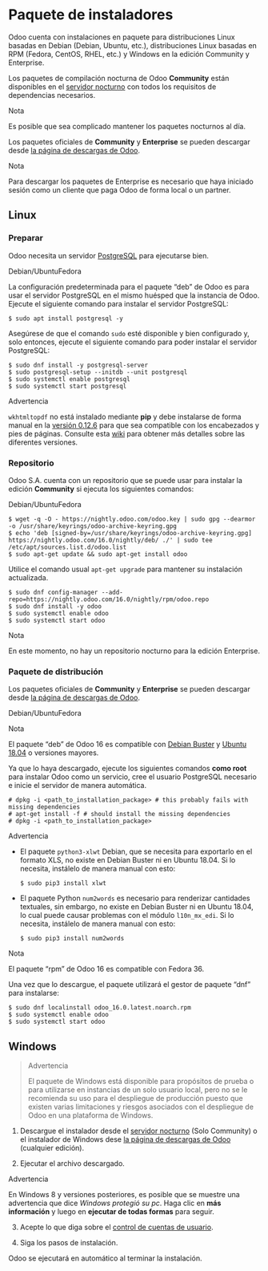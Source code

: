 # Paquete de instaladores

Odoo cuenta con instalaciones en paquete para distribuciones Linux basadas en
Debian (Debian, Ubuntu, etc.), distribuciones Linux basadas en RPM (Fedora,
CentOS, RHEL, etc.) y Windows en la edición Community y Enterprise.

Los paquetes de compilación nocturna de Odoo **Community** están disponibles
en el [servidor nocturno](https://nightly.odoo.com) con todos los requisitos
de dependencias necesarios.

Nota

Es posible que sea complicado mantener los paquetes nocturnos al día.

Los paquetes oficiales de **Community** y **Enterprise** se pueden descargar
desde [la página de descargas de Odoo](https://www.odoo.com/page/download).

Nota

Para descargar los paquetes de Enterprise es necesario que haya iniciado
sesión como un cliente que paga Odoo de forma local o un partner.

## Linux

### Preparar

Odoo necesita un servidor [PostgreSQL](https://www.postgresql.org/) para
ejecutarse bien.

Debian/UbuntuFedora

La configuración predeterminada para el paquete “deb” de Odoo es para usar el
servidor PostgreSQL en el mismo huésped que la instancia de Odoo. Ejecute el
siguiente comando para instalar el servidor PostgreSQL:

    
    
    $ sudo apt install postgresql -y
    

Asegúrese de que el comando `sudo` esté disponible y bien configurado y, solo
entonces, ejecute el siguiente comando para poder instalar el servidor
PostgreSQL:

    
    
    $ sudo dnf install -y postgresql-server
    $ sudo postgresql-setup --initdb --unit postgresql
    $ sudo systemctl enable postgresql
    $ sudo systemctl start postgresql
    

Advertencia

`wkhtmltopdf` no está instalado mediante **pip** y debe instalarse de forma
manual en la [versión
0.12.6](https://github.com/wkhtmltopdf/packaging/releases/tag/0.12.6.1-3) para
que sea compatible con los encabezados y pies de páginas. Consulte esta
[wiki](https://github.com/odoo/odoo/wiki/Wkhtmltopdf) para obtener más
detalles sobre las diferentes versiones.

### Repositorio

Odoo S.A. cuenta con un repositorio que se puede usar para instalar la edición
**Community** si ejecuta los siguientes comandos:

Debian/UbuntuFedora

    
    
    $ wget -q -O - https://nightly.odoo.com/odoo.key | sudo gpg --dearmor -o /usr/share/keyrings/odoo-archive-keyring.gpg
    $ echo 'deb [signed-by=/usr/share/keyrings/odoo-archive-keyring.gpg] https://nightly.odoo.com/16.0/nightly/deb/ ./' | sudo tee /etc/apt/sources.list.d/odoo.list
    $ sudo apt-get update && sudo apt-get install odoo
    

Utilice el comando usual `apt-get upgrade` para mantener su instalación
actualizada.

    
    
    $ sudo dnf config-manager --add-repo=https://nightly.odoo.com/16.0/nightly/rpm/odoo.repo
    $ sudo dnf install -y odoo
    $ sudo systemctl enable odoo
    $ sudo systemctl start odoo
    

Nota

En este momento, no hay un repositorio nocturno para la edición Enterprise.

### Paquete de distribución

Los paquetes oficiales de **Community** y **Enterprise** se pueden descargar
desde [la página de descargas de Odoo](https://www.odoo.com/page/download).

Debian/UbuntuFedora

Nota

El paquete “deb” de Odoo 16 es compatible con [Debian
Buster](https://www.debian.org/releases/buster/) y [Ubuntu
18.04](https://releases.ubuntu.com/18.04) o versiones mayores.

Ya que lo haya descargado, ejecute los siguientes comandos **como root** para
instalar Odoo como un servicio, cree el usuario PostgreSQL necesario e inicie
el servidor de manera automática.

    
    
    # dpkg -i <path_to_installation_package> # this probably fails with missing dependencies
    # apt-get install -f # should install the missing dependencies
    # dpkg -i <path_to_installation_package>
    

Advertencia

  * El paquete `python3-xlwt` Debian, que se necesita para exportarlo en el formato XLS, no existe en Debian Buster ni en Ubuntu 18.04. Si lo necesita, instálelo de manera manual con esto:
    
        $ sudo pip3 install xlwt
    

  * El paquete Python `num2words` es necesario para renderizar cantidades textuales, sin embargo, no existe en Debian Buster ni en Ubuntu 18.04, lo cual puede causar problemas con el módulo `l10n_mx_edi`. Si lo necesita, instálelo de manera manual con esto:
    
        $ sudo pip3 install num2words
    

Nota

El paquete “rpm” de Odoo 16 es compatible con Fedora 36.

Una vez que lo descargue, el paquete utilizará el gestor de paquete “dnf” para
instalarse:

    
    
    $ sudo dnf localinstall odoo_16.0.latest.noarch.rpm
    $ sudo systemctl enable odoo
    $ sudo systemctl start odoo
    

## Windows

> Advertencia
>
> El paquete de Windows está disponible para propósitos de prueba o para
> utilizarse en instancias de un solo usuario local, pero no se le recomienda
> su uso para el despliegue de producción puesto que existen varias
> limitaciones y riesgos asociados con el despliegue de Odoo en una plataforma
> de Windows.

  1. Descargue el instalador desde el [servidor nocturno](https://nightly.odoo.com) (Solo Community) o el instalador de Windows dese [la página de descargas de Odoo](https://www.odoo.com/page/download) (cualquier edición).

  2. Ejecutar el archivo descargado.

Advertencia

En Windows 8 y versiones posteriores, es posible que se muestre una
advertencia que dice _Windows protegió su pc_. Haga clic en **más
información** y luego en **ejecutar de todas formas** para seguir.

  3. Acepte lo que diga sobre el [control de cuentas de usuario](https://es.wikipedia.org/wiki/Control_de_cuentas_de_usuario).

  4. Siga los pasos de instalación.

Odoo se ejecutará en automático al terminar la instalación.

